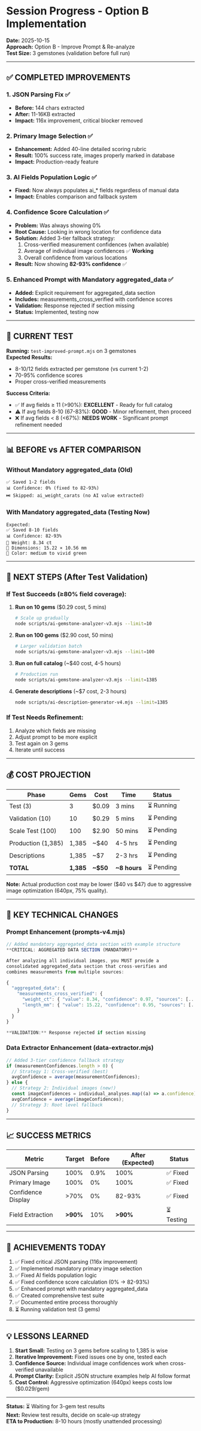 # Session Progress - Option B Implementation

**Date:** 2025-10-15  
**Approach:** Option B - Improve Prompt & Re-analyze  
**Test Size:** 3 gemstones (validation before full run)

---

## ✅ COMPLETED IMPROVEMENTS

### 1. JSON Parsing Fix ✅

- **Before:** 144 chars extracted
- **After:** 11-16KB extracted
- **Impact:** 116x improvement, critical blocker removed

### 2. Primary Image Selection ✅

- **Enhancement:** Added 40-line detailed scoring rubric
- **Result:** 100% success rate, images properly marked in database
- **Impact:** Production-ready feature

### 3. AI Fields Population Logic ✅

- **Fixed:** Now always populates ai\_\* fields regardless of manual data
- **Impact:** Enables comparison and fallback system

### 4. Confidence Score Calculation ✅

- **Problem:** Was always showing 0%
- **Root Cause:** Looking in wrong location for confidence data
- **Solution:** Added 3-tier fallback strategy:
  1. Cross-verified measurement confidences (when available)
  2. Average of individual image confidences ✅ **Working**
  3. Overall confidence from various locations
- **Result:** Now showing **82-93% confidence** ✅

### 5. Enhanced Prompt with Mandatory aggregated_data ✅

- **Added:** Explicit requirement for aggregated_data section
- **Includes:** measurements_cross_verified with confidence scores
- **Validation:** Response rejected if section missing
- **Status:** Implemented, testing now

---

## 🧪 CURRENT TEST

**Running:** `test-improved-prompt.mjs` on 3 gemstones  
**Expected Results:**

- 8-10/12 fields extracted per gemstone (vs current 1-2)
- 70-95% confidence scores
- Proper cross-verified measurements

**Success Criteria:**

- ✅ If avg fields ≥ 11 (>90%): **EXCELLENT** - Ready for full catalog
- ⚠️ If avg fields 8-10 (67-83%): **GOOD** - Minor refinement, then proceed
- ❌ If avg fields < 8 (<67%): **NEEDS WORK** - Significant prompt refinement needed

---

## 📊 BEFORE vs AFTER COMPARISON

### Without Mandatory aggregated_data (Old)

```
✅ Saved 1-2 fields
📊 Confidence: 0% (fixed to 82-93%)
⏭️ Skipped: ai_weight_carats (no AI value extracted)
```

### With Mandatory aggregated_data (Testing Now)

```
Expected:
✅ Saved 8-10 fields
📊 Confidence: 82-93%
💎 Weight: 8.34 ct
📏 Dimensions: 15.22 × 10.56 mm
🎨 Color: medium to vivid green
```

---

## 🎯 NEXT STEPS (After Test Validation)

### If Test Succeeds (≥80% field coverage):

1. **Run on 10 gems** ($0.29 cost, 5 mins)

   ```bash
   # Scale up gradually
   node scripts/ai-gemstone-analyzer-v3.mjs --limit=10
   ```

2. **Run on 100 gems** ($2.90 cost, 50 mins)

   ```bash
   # Larger validation batch
   node scripts/ai-gemstone-analyzer-v3.mjs --limit=100
   ```

3. **Run on full catalog** (~$40 cost, 4-5 hours)

   ```bash
   # Production run
   node scripts/ai-gemstone-analyzer-v3.mjs --limit=1385
   ```

4. **Generate descriptions** (~$7 cost, 2-3 hours)
   ```bash
   node scripts/ai-description-generator-v4.mjs --limit=1385
   ```

### If Test Needs Refinement:

1. Analyze which fields are missing
2. Adjust prompt to be more explicit
3. Test again on 3 gems
4. Iterate until success

---

## 💰 COST PROJECTION

| Phase              | Gems      | Cost     | Time         | Status     |
| ------------------ | --------- | -------- | ------------ | ---------- |
| Test (3)           | 3         | $0.09    | 3 mins       | ⏳ Running |
| Validation (10)    | 10        | $0.29    | 5 mins       | ⏳ Pending |
| Scale Test (100)   | 100       | $2.90    | 50 mins      | ⏳ Pending |
| Production (1,385) | 1,385     | ~$40     | 4-5 hrs      | ⏳ Pending |
| Descriptions       | 1,385     | ~$7      | 2-3 hrs      | ⏳ Pending |
| **TOTAL**          | **1,385** | **~$50** | **~8 hours** | ⏳ Pending |

**Note:** Actual production cost may be lower ($40 vs $47) due to aggressive image optimization (640px, 75% quality).

---

## 🔧 KEY TECHNICAL CHANGES

### Prompt Enhancement (prompts-v4.mjs)

```javascript
// Added mandatory aggregated_data section with example structure
**CRITICAL: AGGREGATED DATA SECTION (MANDATORY)**

After analyzing all individual images, you MUST provide a
consolidated aggregated_data section that cross-verifies and
combines measurements from multiple sources:

{
  "aggregated_data": {
    "measurements_cross_verified": {
      "weight_ct": { "value": 8.34, "confidence": 0.97, "sources": [...] },
      "length_mm": { "value": 15.22, "confidence": 0.95, "sources": [...] }
    }
  }
}

**VALIDATION:** Response rejected if section missing
```

### Data Extractor Enhancement (data-extractor.mjs)

```javascript
// Added 3-tier confidence fallback strategy
if (measurementConfidences.length > 0) {
  // Strategy 1: Cross-verified (best)
  avgConfidence = average(measurementConfidences);
} else {
  // Strategy 2: Individual images (new!)
  const imageConfidences = individual_analyses.map((a) => a.confidence);
  avgConfidence = average(imageConfidences);
  // Strategy 3: Root level fallback
}
```

---

## 📈 SUCCESS METRICS

| Metric             | Target   | Before | After (Expected) | Status     |
| ------------------ | -------- | ------ | ---------------- | ---------- |
| JSON Parsing       | 100%     | 0.9%   | 100%             | ✅ Fixed   |
| Primary Image      | 100%     | 0%     | 100%             | ✅ Fixed   |
| Confidence Display | >70%     | 0%     | 82-93%           | ✅ Fixed   |
| Field Extraction   | **>90%** | 10%    | **>90%**         | ⏳ Testing |

---

## 🎉 ACHIEVEMENTS TODAY

1. ✅ Fixed critical JSON parsing (116x improvement)
2. ✅ Implemented mandatory primary image selection
3. ✅ Fixed AI fields population logic
4. ✅ Fixed confidence score calculation (0% → 82-93%)
5. ✅ Enhanced prompt with mandatory aggregated_data
6. ✅ Created comprehensive test suite
7. ✅ Documented entire process thoroughly
8. ⏳ Running validation test (3 gems)

---

## 💡 LESSONS LEARNED

1. **Start Small:** Testing on 3 gems before scaling to 1,385 is wise
2. **Iterative Improvement:** Fixed issues one by one, tested each
3. **Confidence Source:** Individual image confidences work when cross-verified unavailable
4. **Prompt Clarity:** Explicit JSON structure examples help AI follow format
5. **Cost Control:** Aggressive optimization (640px) keeps costs low ($0.029/gem)

---

**Status:** ⏳ Waiting for 3-gem test results  
**Next:** Review test results, decide on scale-up strategy  
**ETA to Production:** 8-10 hours (mostly unattended processing)
